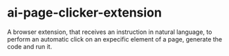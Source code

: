 # ai-page-clicker-extension
A browser extension, that receives an instruction in natural language, to perform an automatic click on an expecific element of a page, generate the code and run it.
